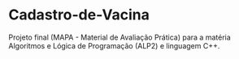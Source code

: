 # Cadastro-de-Vacina
Projeto final (MAPA - Material de Avaliação Prática) para a matéria Algoritmos e Lógica de Programação (ALP2) e linguagem C++. 
